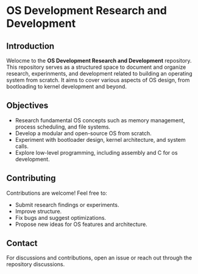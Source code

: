 # OS Development Research and Development

## Introduction

Welocme to the **OS Development Research and Development** repository. This repository serves as a structured space to document and organize research, experinments, and development related to building an operating system from scratch. It aims to cover various aspects of OS design, from bootloading to kernel development and beyond.

## Objectives

- Research fundamental OS concepts such as memory management, process scheduling, and file systems.
- Develop a modular and open-source OS from scratch.
- Experiment with bootloader design, kernel architecture, and system calls.
- Explore low-level programming, including assembly and C for os development.

## Contributing
Contributions are welcome! Feel free to:
* Submit research findings or experiments.
* Improve structure.
* Fix bugs and suggest optimizations.
* Propose new ideas for OS features and architecture.

## Contact
For discussions and contributions, open an issue or reach out through the repository discussions.

